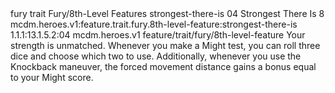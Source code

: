 <ability>
  <metadata>
    <class>fury</class>
    <feature_type>trait</feature_type>
    <file_dpath>Fury/8th-Level Features</file_dpath>
    <item_id>strongest-there-is</item_id>
    <item_index>04</item_index>
    <item_name>Strongest There Is</item_name>
    <level>8</level>
    <scc>mcdm.heroes.v1:feature.trait.fury.8th-level-feature:strongest-there-is</scc>
    <scdc>1.1.1:13.1.5.2:04</scdc>
    <source>mcdm.heroes.v1</source>
    <type>feature/trait/fury/8th-level-feature</type>
  </metadata>
  <effects>
    <effect type="mundane">Your strength is unmatched. Whenever you make a Might test, you can roll three dice and choose which two to use. Additionally, whenever you use the Knockback maneuver, the forced movement distance gains a bonus equal to your Might score.</effect>
  </effects>
</ability>
